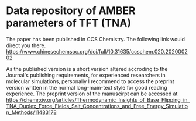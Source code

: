 # Data repository of AMBER parameters of TFT (TNA)
The paper has been published in CCS Chemistry.
The following link would direct you there.
https://www.chinesechemsoc.org/doi/full/10.31635/ccschem.020.202000202

As the published version is a short version altered accroding to the Journal's publishing requirements, for experienced researchers in molecular simulations, personally I recommend to access the preprint version written in the normal long-main-text style for good reading experience. The preprint version of the manuscirpt can be accessed at
https://chemrxiv.org/articles/Thermodynamic_Insights_of_Base_Flipping_in_TNA_Duplex_Force_Fields_Salt_Concentrations_and_Free_Energy_Simulation_Methods/11483178
